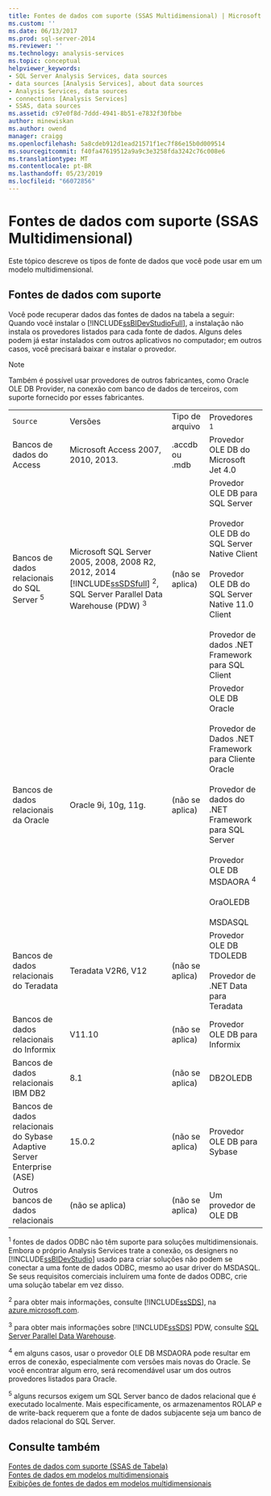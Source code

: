 ```yaml
---
title: Fontes de dados com suporte (SSAS Multidimensional) | Microsoft Docs
ms.custom: ''
ms.date: 06/13/2017
ms.prod: sql-server-2014
ms.reviewer: ''
ms.technology: analysis-services
ms.topic: conceptual
helpviewer_keywords:
- SQL Server Analysis Services, data sources
- data sources [Analysis Services], about data sources
- Analysis Services, data sources
- connections [Analysis Services]
- SSAS, data sources
ms.assetid: c97e0f8d-7ddd-4941-8b51-e7832f30fbbe
author: minewiskan
ms.author: owend
manager: craigg
ms.openlocfilehash: 5a8cdeb912d1ead21571f1ec7f86e15b0d009514
ms.sourcegitcommit: f40fa47619512a9a9c3e3258fda3242c76c008e6
ms.translationtype: MT
ms.contentlocale: pt-BR
ms.lasthandoff: 05/23/2019
ms.locfileid: "66072856"
---
```

# <a name="data-sources-supported-ssas-multidimensional"></a>Fontes de dados com suporte (SSAS Multidimensional)
  Este tópico descreve os tipos de fonte de dados que você pode usar em um modelo multidimensional.  
  
##  <a name="bkmk_supported_ds"></a> Fontes de dados com suporte  
 Você pode recuperar dados das fontes de dados na tabela a seguir: Quando você instalar o [!INCLUDE[ssBIDevStudioFull](../../includes/ssbidevstudiofull-md.md)], a instalação não instala os provedores listados para cada fonte de dados. Alguns deles podem já estar instalados com outros aplicativos no computador; em outros casos, você precisará baixar e instalar o provedor.  
  
> [!NOTE]  
>  Também é possível usar provedores de outros fabricantes, como Oracle OLE DB Provider, na conexão com banco de dados de terceiros, com suporte fornecido por esses fabricantes.  
  
|||||  
|-|-|-|-|  
|`Source`|Versões|Tipo de arquivo|Provedores <sup>1</sup>|  
|Bancos de dados do Access|Microsoft Access 2007, 2010, 2013.|.accdb ou .mdb|Provedor OLE DB do Microsoft Jet 4.0|  
|Bancos de dados relacionais do SQL Server <sup>5</sup>|Microsoft SQL Server 2005, 2008, 2008 R2, 2012, 2014 [!INCLUDE[ssSDSfull](../../includes/sssdsfull-md.md)] <sup>2</sup>, SQL Server Parallel Data Warehouse (PDW) <sup>3</sup>|(não se aplica)|Provedor OLE DB para SQL Server<br /><br /> Provedor OLE DB do SQL Server Native Client<br /><br /> Provedor OLE DB do SQL Server Native 11.0 Client<br /><br /> Provedor de dados .NET Framework para SQL Client|  
|Bancos de dados relacionais da Oracle|Oracle 9i, 10g, 11g.|(não se aplica)|Provedor OLE DB Oracle<br /><br /> Provedor de Dados .NET Framework para Cliente Oracle<br /><br /> Provedor de dados do .NET Framework para SQL Server<br /><br /> Provedor OLE DB MSDAORA <sup>4</sup><br /><br /> OraOLEDB<br /><br /> MSDASQL|  
|Bancos de dados relacionais do Teradata|Teradata V2R6, V12|(não se aplica)|Provedor OLE DB TDOLEDB<br /><br /> Provedor de .NET Data para Teradata|  
|Bancos de dados relacionais do Informix|V11.10|(não se aplica)|Provedor OLE DB para Informix|  
|Bancos de dados relacionais IBM DB2|8.1|(não se aplica)|DB2OLEDB|  
|Bancos de dados relacionais do Sybase Adaptive Server Enterprise (ASE)|15.0.2|(não se aplica)|Provedor OLE DB para Sybase|  
|Outros bancos de dados relacionais|(não se aplica)|(não se aplica)|Um provedor de OLE DB|  
  
 <sup>1</sup> fontes de dados ODBC não têm suporte para soluções multidimensionais. Embora o próprio Analysis Services trate a conexão, os designers no [!INCLUDE[ssBIDevStudio](../../includes/ssbidevstudio-md.md)] usado para criar soluções não podem se conectar a uma fonte de dados ODBC, mesmo ao usar driver do MSDASQL. Se seus requisitos comerciais incluírem uma fonte de dados ODBC, crie uma solução tabelar em vez disso.  
  
 <sup>2</sup> para obter mais informações, consulte [!INCLUDE[ssSDS](../../includes/sssds-md.md)], na [azure.microsoft.com](https://go.microsoft.com/fwlink/?LinkID=157856).  
  
 <sup>3</sup> para obter mais informações sobre [!INCLUDE[ssSDS](../../includes/sssds-md.md)] PDW, consulte [SQL Server Parallel Data Warehouse](https://go.microsoft.com/fwlink/?LinkId=150895).  
  
 <sup>4</sup> em alguns casos, usar o provedor OLE DB MSDAORA pode resultar em erros de conexão, especialmente com versões mais novas do Oracle. Se você encontrar algum erro, será recomendável usar um dos outros provedores listados para Oracle.  
  
 <sup>5</sup> alguns recursos exigem um SQL Server banco de dados relacional que é executado localmente. Mais especificamente, os armazenamentos ROLAP e de write-back requerem que a fonte de dados subjacente seja um banco de dados relacional do SQL Server.  
  
## <a name="see-also"></a>Consulte também  
 [Fontes de dados com suporte &#40;SSAS de Tabela&#41;](../tabular-models/data-sources-supported-ssas-tabular.md)   
 [Fontes de dados em modelos multidimensionais](data-sources-in-multidimensional-models.md)   
 [Exibições de fontes de dados em modelos multidimensionais](data-source-views-in-multidimensional-models.md)  
  
  
